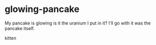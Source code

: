 # glowing-pancake
My pancake is glowing is it the uranium I put in it?
I'll go with it was the pancake itself.

kitten
